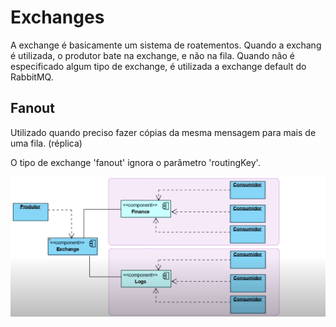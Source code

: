 # Exchanges

A exchange é basicamente um sistema de roatementos.
Quando a exchang é utilizada, o produtor bate na exchange, e não na fila.
Quando não é especificado algum tipo de exchange, é utilizada a exchange default do RabbitMQ.

## Fanout

Utilizado quando preciso fazer cópias da mesma mensagem para mais de uma fila. (réplica)

O tipo de exchange 'fanout' ignora o parâmetro 'routingKey'.

![img_2.png](img_2.png)